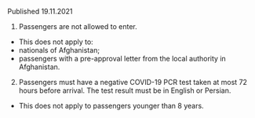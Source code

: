 Published 19.11.2021
1. Passengers are not allowed to enter.
- This does not apply to:
- nationals of Afghanistan;
- passengers with a pre-approval letter from the local authority in Afghanistan.
2. Passengers must have a negative COVID-19 PCR test taken at most 72 hours before arrival. The test result must be in English or Persian.
- This does not apply to passengers younger than 8 years.